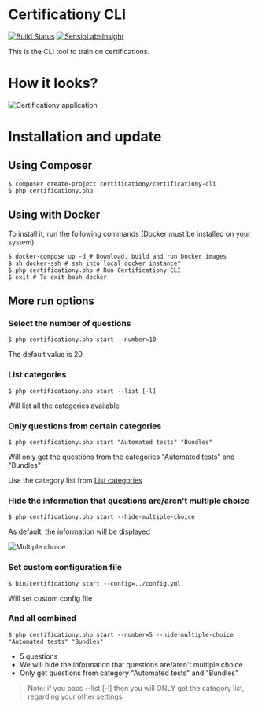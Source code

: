 Certificationy CLI
==================

[![Build Status](https://secure.travis-ci.org/certificationy/certificationy-cli.png?branch=master)](http://travis-ci.org/certificationy/certificationy-cli)
[![SensioLabsInsight](https://insight.sensiolabs.com/projects/cd3b6bc1-632e-491a-abfc-43edc390e1cc/mini.png)](https://insight.sensiolabs.com/projects/cd3b6bc1-632e-491a-abfc-43edc390e1cc)

This is the CLI tool to train on certifications.

# How it looks?

![Certificationy application](https://cloud.githubusercontent.com/assets/1247388/17698070/434e3944-63b9-11e6-80c6-91706dbbea50.png "Certificationy application")

# Installation and update

## Using Composer
```
$ composer create-project certificationy/certificationy-cli
$ php certificationy.php
```

##  Using with Docker

To install it, run the following commands (Docker must be installed on your system):

```
$ docker-compose up -d # Download, build and run Docker images
$ sh docker-ssh # ssh into local docker instance"
$ php certificationy.php # Run Certificationy CLI
$ exit # To exit bash docker
```

## More run options

### Select the number of questions
```
$ php certificationy.php start --number=10
```

The default value is 20.

### List categories
```
$ php certificationy.php start --list [-l]
```

Will list all the categories available

### Only questions from certain categories
```
$ php certificationy.php start "Automated tests" "Bundles"
```

Will only get the questions from the categories "Automated tests" and "Bundles"

Use the category list from [List categories](#list-categories)

### Hide the information that questions are/aren't multiple choice
```
$ php certificationy.php start --hide-multiple-choice
```

As default, the information will be displayed

![Multiple choice](https://cloud.githubusercontent.com/assets/795661/3308225/721b5324-f679-11e3-8d9d-62ba32cd8e32.png "Multiple choice")

### Set custom configuration file
```
$ bin/certificationy start --config=../config.yml
```

Will set custom config file

### And all combined
```
$ php certificationy.php start --number=5 --hide-multiple-choice "Automated tests" "Bundles"
```

* 5 questions
* We will hide the information that questions are/aren't multiple choice
* Only get questions from category "Automated tests" and "Bundles"

> Note: if you pass --list [-l] then you will ONLY get the category list, regarding your other settings
